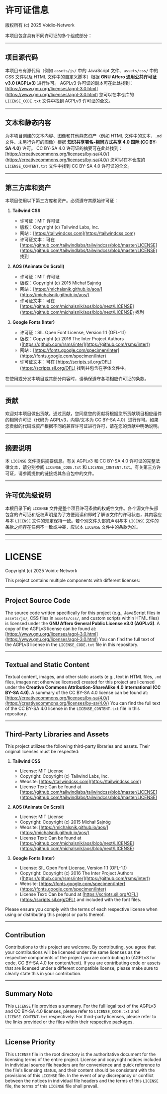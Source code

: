 # 许可证信息

版权所有 (c) 2025 Voidix-Network

本项目包含具有不同许可证的多个组成部分：

---

## 项目源代码

本项目专有源代码（例如 `assets/js/` 中的 JavaScript 文件、`assets/css/` 中的 CSS 文件以及 HTML 文件中的自定义脚本）根据 **GNU Affero 通用公共许可证 v3.0 (AGPLv3)** 进行许可。
AGPLv3 许可证的副本可在此处找到：[https://www.gnu.org/licenses/agpl-3.0.html](https://www.gnu.org/licenses/agpl-3.0.html)
您可以在本仓库的 `LICENSE_CODE.txt` 文件中找到 AGPLv3 许可证的全文。

---

## 文本和静态内容

为本项目创建的文本内容、图像和其他静态资产（例如 HTML 文件中的文本、`.md` 文件、未另行许可的图像）根据 **知识共享署名-相同方式共享 4.0 国际 (CC BY-SA 4.0)** 许可。
CC BY-SA 4.0 许可证的摘要可在此处找到：[https://creativecommons.org/licenses/by-sa/4.0/](https://creativecommons.org/licenses/by-sa/4.0/)
您可以在本仓库的 `LICENSE_CONTENT.txt` 文件中找到 CC BY-SA 4.0 许可证的全文。

---

## 第三方库和资产

本项目使用以下第三方库和资产。必须遵守其原始许可证：

1.  **Tailwind CSS**
    *   许可证：MIT 许可证
    *   版权：Copyright (c) Tailwind Labs, Inc.
    *   网站：[https://tailwindcss.com](https://tailwindcss.com)
    *   许可证文本：可在 [https://github.com/tailwindlabs/tailwindcss/blob/master/LICENSE](https://github.com/tailwindlabs/tailwindcss/blob/master/LICENSE) 找到

2.  **AOS (Animate On Scroll)**
    *   许可证：MIT 许可证
    *   版权：Copyright (c) 2015 Michał Sajnóg
    *   网站：[https://michalsnik.github.io/aos/](https://michalsnik.github.io/aos/)
    *   许可证文本：可在 [https://github.com/michalsnik/aos/blob/next/LICENSE](https://github.com/michalsnik/aos/blob/next/LICENSE) 找到

3.  **Google Fonts (Inter)**
    *   许可证：SIL Open Font License, Version 1.1 (OFL-1.1)
    *   版权：Copyright (c) 2016 The Inter Project Authors ([https://github.com/rsms/inter](https://github.com/rsms/inter))
    *   网站：[https://fonts.google.com/specimen/Inter](https://fonts.google.com/specimen/Inter)
    *   许可证文本：可在 [https://scripts.sil.org/OFL](https://scripts.sil.org/OFL) 找到并包含在字体文件中。

在使用或分发本项目或其部分内容时，请确保遵守各项相应许可证的条款。

---

## 贡献

欢迎对本项目做出贡献。通过贡献，您同意您的贡献将根据您所贡献项目相应组件的相同许可证（代码为 AGPLv3，内容/文本为 CC BY-SA 4.0）进行许可。如果您贡献的代码或资产根据不同的兼容许可证进行许可，请在您的贡献中明确说明。

---

## 摘要说明

本 `LICENSE` 文件提供摘要信息。有关 AGPLv3 和 CC BY-SA 4.0 许可证的完整法律文本，请分别参阅 `LICENSE_CODE.txt` 和 `LICENSE_CONTENT.txt`。有关第三方许可证，请参阅提供的链接或其各自包中的文件。

---

## 许可优先级说明
本根目录下的 `LICENSE` 文件是整个项目许可条款的权威性文件。各个源文件头部包含的许可证和版权声明是为了方便阅读和即时了解该文件的许可状态，其内容应与本 `LICENSE` 文件的规定保持一致。若个别文件头部的声明与本 `LICENSE` 文件的条款之间存在任何不一致或冲突，应以本 `LICENSE` 文件中的条款为准。

---
---

# LICENSE

Copyright (c) 2025 Voidix-Network

This project contains multiple components with different licenses:

---

## Project Source Code

The source code written specifically for this project (e.g., JavaScript files in `assets/js/`, CSS files in `assets/css/`, and custom scripts within HTML files) is licensed under the **GNU Affero General Public License v3.0 (AGPLv3)**.
A copy of the AGPLv3 license can be found at: [https://www.gnu.org/licenses/agpl-3.0.html](https://www.gnu.org/licenses/agpl-3.0.html)
You can find the full text of the AGPLv3 license in the `LICENSE_CODE.txt` file in this repository.

---

## Textual and Static Content

Textual content, images, and other static assets (e.g., text in HTML files, `.md` files, images not otherwise licensed) created for this project are licensed under the **Creative Commons Attribution-ShareAlike 4.0 International (CC BY-SA 4.0)**.
A summary of the CC BY-SA 4.0 license can be found at: [https://creativecommons.org/licenses/by-sa/4.0/](https://creativecommons.org/licenses/by-sa/4.0/)
You can find the full text of the CC BY-SA 4.0 license in the `LICENSE_CONTENT.txt` file in this repository.

---

## Third-Party Libraries and Assets

This project utilizes the following third-party libraries and assets. Their original licenses must be respected:

1.  **Tailwind CSS**
    *   License: MIT License
    *   Copyright: Copyright (c) Tailwind Labs, Inc.
    *   Website: [https://tailwindcss.com](https://tailwindcss.com)
    *   License Text: Can be found at [https://github.com/tailwindlabs/tailwindcss/blob/master/LICENSE](https://github.com/tailwindlabs/tailwindcss/blob/master/LICENSE)

2.  **AOS (Animate On Scroll)**
    *   License: MIT License
    *   Copyright: Copyright (c) 2015 Michał Sajnóg
    *   Website: [https://michalsnik.github.io/aos/](https://michalsnik.github.io/aos/)
    *   License Text: Can be found at [https://github.com/michalsnik/aos/blob/next/LICENSE](https://github.com/michalsnik/aos/blob/next/LICENSE)

3.  **Google Fonts (Inter)**
    *   License: SIL Open Font License, Version 1.1 (OFL-1.1)
    *   Copyright: Copyright (c) 2016 The Inter Project Authors ([https://github.com/rsms/inter](https://github.com/rsms/inter))
    *   Website: [https://fonts.google.com/specimen/Inter](https://fonts.google.com/specimen/Inter)
    *   License Text: Can be found at [https://scripts.sil.org/OFL](https://scripts.sil.org/OFL) and included with the font files.

Please ensure you comply with the terms of each respective license when using or distributing this project or parts thereof.

---

## Contribution

Contributions to this project are welcome. By contributing, you agree that your contributions will be licensed under the same licenses as the respective components of the project you are contributing to (AGPLv3 for code, CC BY-SA 4.0 for content/text). If you are contributing code or assets that are licensed under a different compatible license, please make sure to clearly state this in your contribution.

---

## Summary Note

This `LICENSE` file provides a summary. For the full legal text of the AGPLv3 and CC BY-SA 4.0 licenses, please refer to `LICENSE_CODE.txt` and `LICENSE_CONTENT.txt` respectively. For third-party licenses, please refer to the links provided or the files within their respective packages.

---

## License Priority
This `LICENSE` file in the root directory is the authoritative document for the licensing terms of the entire project. License and copyright notices included in individual source file headers are for convenience and quick reference to the file's licensing status, and their content should be consistent with the provisions of this `LICENSE` file. In the event of any discrepancy or conflict between the notices in individual file headers and the terms of this `LICENSE` file, the terms of this `LICENSE` file shall prevail.